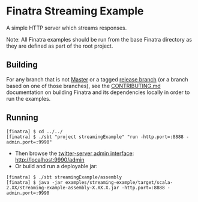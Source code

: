 # Finatra Streaming Example

A simple HTTP server which streams responses.

Note: All Finatra examples should be run from the base Finatra directory as they are defined as part 
of the root project.

Building
--------

For any branch that is not [Master](https://github.com/twitter/finatra/tree/master) or a tagged 
[release branch](https://github.com/twitter/finatra/releases) (or a branch based on one of those 
branches), see the [CONTRIBUTING.md](../../CONTRIBUTING.md#building-dependencies) documentation on 
building Finatra and its dependencies locally in order to run the examples.

Running
-------
```
[finatra] $ cd ../../
[finatra] $ ./sbt "project streamingExample" "run -http.port=:8888 -admin.port=:9990"
```
* Then browse the [twitter-server admin interface](https://twitter.github.io/twitter-server/Features.html#admin-http-interface): [http://localhost:9990/admin](http://localhost:9990/admin)
* Or build and run a deployable jar:
```
[finatra] $ ./sbt streamingExample/assembly
[finatra] $ java -jar examples/streaming-example/target/scala-2.XX/streaming-example-assembly-X.XX.X.jar -http.port=:8888 -admin.port=:9990
```
